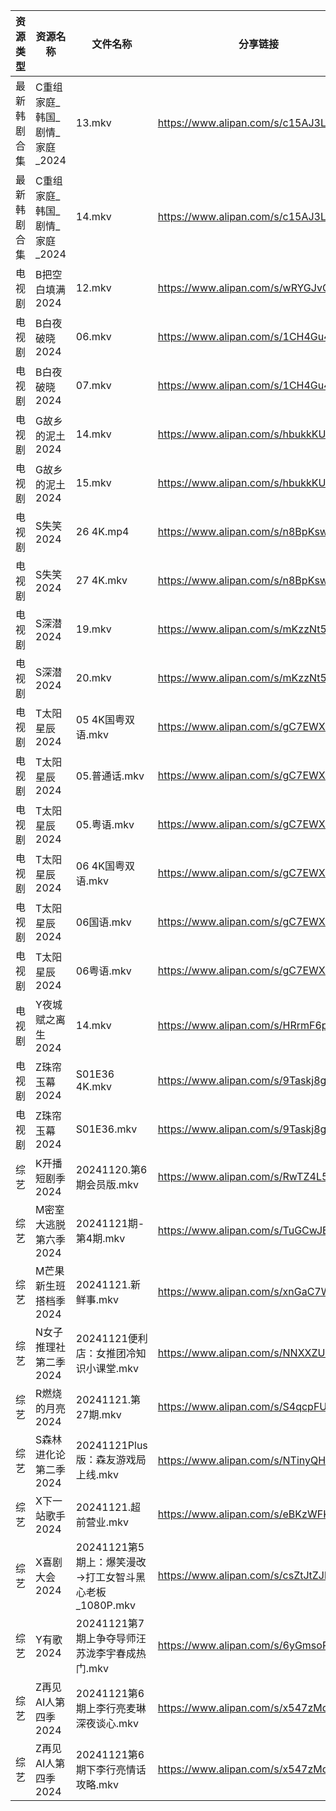 | 资源类型   | 资源名称                | 文件名称                                  | 分享链接                                 | 更新时间                |
| ------ | ------------------- | ------------------------------------- | ------------------------------------ | ------------------- |
| 最新韩剧合集 | C重组家庭_韩国_剧情_家庭_2024 | 13.mkv                                | https://www.alipan.com/s/c15AJ3LnYiE | 2024-11-21 00:05:22 |
| 最新韩剧合集 | C重组家庭_韩国_剧情_家庭_2024 | 14.mkv                                | https://www.alipan.com/s/c15AJ3LnYiE | 2024-11-21 00:05:21 |
| 电视剧    | B把空白填满2024          | 12.mkv                                | https://www.alipan.com/s/wRYGJvGX3v4 | 2024-11-21 19:05:05 |
| 电视剧    | B白夜破晓2024           | 06.mkv                                | https://www.alipan.com/s/1CH4Gu47Hq3 | 2024-11-21 14:05:09 |
| 电视剧    | B白夜破晓2024           | 07.mkv                                | https://www.alipan.com/s/1CH4Gu47Hq3 | 2024-11-21 14:05:09 |
| 电视剧    | G故乡的泥土2024          | 14.mkv                                | https://www.alipan.com/s/hbukkKUDCNQ | 2024-11-21 14:05:32 |
| 电视剧    | G故乡的泥土2024          | 15.mkv                                | https://www.alipan.com/s/hbukkKUDCNQ | 2024-11-21 14:05:32 |
| 电视剧    | S失笑2024             | 26 4K.mp4                             | https://www.alipan.com/s/n8BpKswATcQ | 2024-11-21 14:06:23 |
| 电视剧    | S失笑2024             | 27 4K.mkv                             | https://www.alipan.com/s/n8BpKswATcQ | 2024-11-21 19:06:31 |
| 电视剧    | S深潜2024             | 19.mkv                                | https://www.alipan.com/s/mKzzNt5BcAW | 2024-11-21 19:06:41 |
| 电视剧    | S深潜2024             | 20.mkv                                | https://www.alipan.com/s/mKzzNt5BcAW | 2024-11-21 19:06:41 |
| 电视剧    | T太阳星辰2024           | 05 4K国粤双语.mkv                         | https://www.alipan.com/s/gC7EWXkium6 | 2024-11-21 21:06:32 |
| 电视剧    | T太阳星辰2024           | 05.普通话.mkv                            | https://www.alipan.com/s/gC7EWXkium6 | 2024-11-21 19:06:56 |
| 电视剧    | T太阳星辰2024           | 05.粤语.mkv                             | https://www.alipan.com/s/gC7EWXkium6 | 2024-11-21 19:06:55 |
| 电视剧    | T太阳星辰2024           | 06 4K国粤双语.mkv                         | https://www.alipan.com/s/gC7EWXkium6 | 2024-11-21 21:06:31 |
| 电视剧    | T太阳星辰2024           | 06国语.mkv                              | https://www.alipan.com/s/gC7EWXkium6 | 2024-11-21 21:06:31 |
| 电视剧    | T太阳星辰2024           | 06粤语.mkv                              | https://www.alipan.com/s/gC7EWXkium6 | 2024-11-21 21:06:31 |
| 电视剧    | Y夜城赋之离生2024         | 14.mkv                                | https://www.alipan.com/s/HRrmF6pzTLL | 2024-11-21 19:07:05 |
| 电视剧    | Z珠帘玉幕2024           | S01E36 4K.mkv                         | https://www.alipan.com/s/9Taskj8gkML | 2024-11-21 14:07:11 |
| 电视剧    | Z珠帘玉幕2024           | S01E36.mkv                            | https://www.alipan.com/s/9Taskj8gkML | 2024-11-21 14:07:11 |
| 综艺     | K开播短剧季2024          | 20241120.第6期会员版.mkv                   | https://www.alipan.com/s/RwTZ4L5wTYU | 2024-11-21 14:07:35 |
| 综艺     | M密室大逃脱第六季2024       | 20241121期-第4期.mkv                     | https://www.alipan.com/s/TuGCwJEjiaP | 2024-11-21 14:07:43 |
| 综艺     | M芒果新生班搭档季2024       | 20241121.新鲜事.mkv                      | https://www.alipan.com/s/xnGaC7WzgLK | 2024-11-21 14:07:54 |
| 综艺     | N女子推理社第二季2024       | 20241121便利店：女推团冷知识小课堂.mkv             | https://www.alipan.com/s/NNXXZUw3FNE | 2024-11-21 14:08:11 |
| 综艺     | R燃烧的月亮2024          | 20241121.第27期.mkv                     | https://www.alipan.com/s/S4qcpFUguQa | 2024-11-21 14:08:19 |
| 综艺     | S森林进化论第二季2024       | 20241121Plus版：森友游戏局上线.mkv             | https://www.alipan.com/s/NTinyQH8gfp | 2024-11-21 14:08:32 |
| 综艺     | X下一站歌手2024          | 20241121.超前营业.mkv                     | https://www.alipan.com/s/eBKzWFKqm82 | 2024-11-21 14:08:57 |
| 综艺     | X喜剧大会2024           | 20241121第5期上：爆笑漫改→打工女智斗黑心老板_1080P.mkv | https://www.alipan.com/s/csZtJtZJbGQ | 2024-11-21 14:09:02 |
| 综艺     | Y有歌2024             | 20241121第7期上争夺导师汪苏泷李宇春成热门.mkv         | https://www.alipan.com/s/6yGmsoRcXPy | 2024-11-21 20:09:32 |
| 综艺     | Z再见AI人第四季2024       | 20241121第6期上李行亮麦琳深夜谈心.mkv             | https://www.alipan.com/s/x547zMqipVp | 2024-11-21 14:09:53 |
| 综艺     | Z再见AI人第四季2024       | 20241121第6期下李行亮情话攻略.mkv               | https://www.alipan.com/s/x547zMqipVp | 2024-11-21 14:09:53 |
